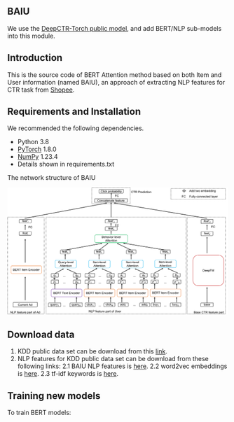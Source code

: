## BAIU

We use the [DeepCTR-Torch public model](https://github.com/shenweichen/DeepCTR-Torch), and add BERT/NLP sub-models into this module. 


## Introduction

This is the source code of BERT Attention method based on both Item and User information (named BAIU), an approach of extracting NLP features for CTR task from [Shopee](https://shopee.co.id/). 


## Requirements and Installation
We recommended the following dependencies.

* Python 3.8
* [PyTorch](http://pytorch.org/) 1.8.0
* [NumPy](http://www.numpy.org/) 1.23.4
* Details shown in requirements.txt

The network structure of BAIU

<img src="https://github.com/HaoYang0123/BAIU/blob/main/workflow.png" width="745" alt="workflow" />


## Download data
1. KDD public data set can be download from this [link](https://www.kaggle.com/c/kddcup2012-track2).
2. NLP features for KDD public data set can be download from these following links:
2.1 BAIU NLP features is [here]().
2.2 word2vec embeddings is [here]().
2.3 tf-idf keywords is [here]().


## Training new models
To train BERT models:
```bash
```
